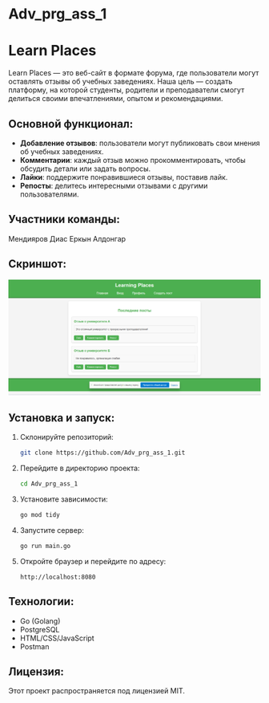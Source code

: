 # Adv_prg_ass_1
# Learn Places

Learn Places — это веб-сайт в формате форума, где пользователи могут оставлять отзывы об учебных заведениях. Наша цель — создать платформу, на которой студенты, родители и преподаватели смогут делиться своими впечатлениями, опытом и рекомендациями.

## Основной функционал:
- **Добавление отзывов**: пользователи могут публиковать свои мнения об учебных заведениях.
- **Комментарии**: каждый отзыв можно прокомментировать, чтобы обсудить детали или задать вопросы.
- **Лайки**: поддержите понравившиеся отзывы, поставив лайк.
- **Репосты**: делитесь интересными отзывами с другими пользователями.

## Участники команды:
Мендияров Диас
Еркын Алдонгар 

## Скриншот:
![Главная страница]({C8EA4610-192C-4CAD-BD1A-86FC10105F8D}.png)

## Установка и запуск:
1. Склонируйте репозиторий:
   ```bash
   git clone https://github.com/Adv_prg_ass_1.git
   ```
2. Перейдите в директорию проекта:
   ```bash
   cd Adv_prg_ass_1
   ```
3. Установите зависимости:
   ```bash
   go mod tidy
   ```
4. Запустите сервер:
   ```bash
   go run main.go
   ```
5. Откройте браузер и перейдите по адресу:
   ```
   http://localhost:8080
   ```

## Технологии:
- Go (Golang)
- PostgreSQL
- HTML/CSS/JavaScript
- Postman

## Лицензия:
Этот проект распространяется под лицензией MIT.
